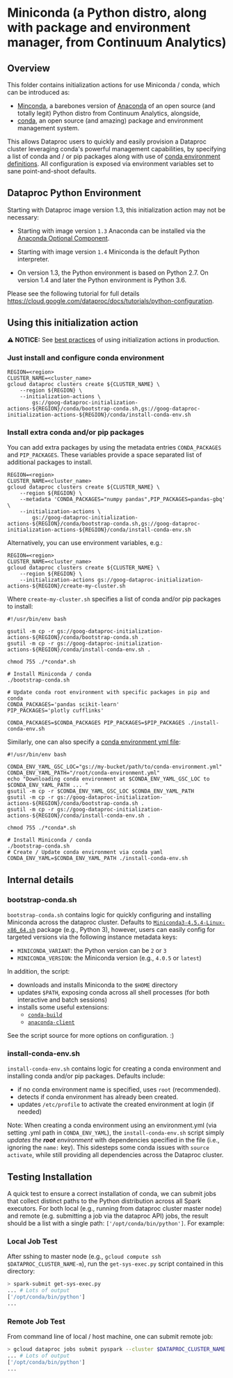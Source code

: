 # Miniconda (a Python distro, along with package and environment manager, from Continuum Analytics)

## Overview

This folder contains initialization actions for use Miniconda / conda, which can be introduced as:

- [Minconda](http://conda.pydata.org/miniconda.html), a barebones version of [Anaconda](https://www.continuum.io/why-anaconda) of an open source (and totally legit) Python distro from Continuum Analytics, alongside,
- [conda](http://conda.pydata.org/docs/), an open source (and amazing) package and environment management system.

This allows Dataproc users to quickly and easily provision a Dataproc cluster leveraging conda's powerful management capabilities, by specifying a list of conda and / or pip packages along with use of [conda environment definitions](https://github.com/conda/conda-env#environment-file-example). All configuration is exposed via environment variables set to sane point-and-shoot defaults.

## Dataproc Python Environment

Starting with Dataproc image version 1.3, this initialization action may not be necessary:

- Starting with image version `1.3` Anaconda can be installed via the [Anaconda Optional Component](https://cloud.google.com/dataproc/docs/concepts/components/anaconda).

- Starting with image version `1.4` Miniconda is the default Python interpreter.

- On version 1.3, the Python environment is based on Python 2.7. On version 1.4 and later the Python environment is Python 3.6.

Please see the following tutorial for full details https://cloud.google.com/dataproc/docs/tutorials/python-configuration.

## Using this initialization action

**:warning: NOTICE:** See [best practices](/README.md#how-initialization-actions-are-used) of using initialization actions in production.

### Just install and configure conda environment

```
REGION=<region>
CLUSTER_NAME=<cluster_name>
gcloud dataproc clusters create ${CLUSTER_NAME} \
    --region ${REGION} \
    --initialization-actions \
        gs://goog-dataproc-initialization-actions-${REGION}/conda/bootstrap-conda.sh,gs://goog-dataproc-initialization-actions-${REGION}/conda/install-conda-env.sh
```

### Install extra conda and/or pip packages

You can add extra packages by using the metadata entries `CONDA_PACKAGES` and `PIP_PACKAGES`. These variables provide a space separated list of additional packages to install.

```
REGION=<region>
CLUSTER_NAME=<cluster_name>
gcloud dataproc clusters create ${CLUSTER_NAME} \
    --region ${REGION} \
    --metadata 'CONDA_PACKAGES="numpy pandas",PIP_PACKAGES=pandas-gbq' \
    --initialization-actions \
        gs://goog-dataproc-initialization-actions-${REGION}/conda/bootstrap-conda.sh,gs://goog-dataproc-initialization-actions-${REGION}/conda/install-conda-env.sh
```

Alternatively, you can use environment variables, e.g.:

```
REGION=<region>
CLUSTER_NAME=<cluster_name>
gcloud dataproc clusters create ${CLUSTER_NAME} \
    --region ${REGION} \
    --initialization-actions gs://goog-dataproc-initialization-actions-${REGION}/create-my-cluster.sh
```

Where `create-my-cluster.sh` specifies a list of conda and/or pip packages to install:

```
#!/usr/bin/env bash

gsutil -m cp -r gs://goog-dataproc-initialization-actions-${REGION}/conda/bootstrap-conda.sh .
gsutil -m cp -r gs://goog-dataproc-initialization-actions-${REGION}/conda/install-conda-env.sh .

chmod 755 ./*conda*.sh

# Install Miniconda / conda
./bootstrap-conda.sh

# Update conda root environment with specific packages in pip and conda
CONDA_PACKAGES='pandas scikit-learn'
PIP_PACKAGES='plotly cufflinks'

CONDA_PACKAGES=$CONDA_PACKAGES PIP_PACKAGES=$PIP_PACKAGES ./install-conda-env.sh
```

Similarly, one can also specify a [conda environment yml file](https://github.com/conda/conda-env):

```
#!/usr/bin/env bash

CONDA_ENV_YAML_GSC_LOC="gs://my-bucket/path/to/conda-environment.yml"
CONDA_ENV_YAML_PATH="/root/conda-environment.yml"
echo "Downloading conda environment at $CONDA_ENV_YAML_GSC_LOC to $CONDA_ENV_YAML_PATH ... "
gsutil -m cp -r $CONDA_ENV_YAML_GSC_LOC $CONDA_ENV_YAML_PATH
gsutil -m cp -r gs://goog-dataproc-initialization-actions-${REGION}/conda/bootstrap-conda.sh .
gsutil -m cp -r gs://goog-dataproc-initialization-actions-${REGION}/conda/install-conda-env.sh .

chmod 755 ./*conda*.sh

# Install Miniconda / conda
./bootstrap-conda.sh
# Create / Update conda environment via conda yaml
CONDA_ENV_YAML=$CONDA_ENV_YAML_PATH ./install-conda-env.sh

```

## Internal details

### bootstrap-conda.sh

`bootstrap-conda.sh` contains logic for quickly configuring and installing Miniconda across the dataproc cluster. Defaults to [`Miniconda3-4.5.4-Linux-x86_64.sh`](https://repo.continuum.io/miniconda/Miniconda3-4.5.4-Linux-x86_64.sh) package (e.g., Python 3), however, users can easily config for targeted versions via the following instance metadata keys:
- `MINICONDA_VARIANT`: the Python version can be `2` or `3`
- `MINICONDA_VERSION`: the Miniconda version (e.g., `4.0.5` or `latest`)

In addition, the script:

- downloads and installs Miniconda to the `$HOME` directory
- updates `$PATH`, exposing conda across all shell processes (for both interactive and batch sessions)
- installs some useful extensions:
    - [`conda-build`](https://github.com/conda/conda-build)
    - [`anaconda-client`](https://github.com/Anaconda-Server/anaconda-client)

See the script source for more options on configuration. :)

### install-conda-env.sh

`install-conda-env.sh` contains logic for creating a conda environment and installing conda and/or pip packages. Defaults include:

- if no conda environment name is specified, uses `root` (recommended).
- detects if conda environment has already been created.
- updates `/etc/profile` to activate the created environment at login (if needed)

Note: When creating a conda environment using an environment.yml (via setting .yml path in `CONDA_ENV_YAML`), the `install-conda-env.sh` script simply *updates the **root** environment* with dependencies specified in the file (i.e., ignoring the `name:` key). This sidesteps some conda issues with `source activate`, while still providing all dependencies across the Dataproc cluster.


## Testing Installation

A quick test to ensure a correct installation of conda, we can submit jobs that collect distinct paths to the Python distribution across all Spark executors. For both local (e.g., running from dataproc cluster master node) and remote (e.g. submitting a job via the dataproc API) jobs, the result should be a list with a single path: `['/opt/conda/bin/python']`. For example:


### Local Job Test

After sshing to master node (e.g., `gcloud compute ssh $DATAPROC_CLUSTER_NAME-m`), run the `get-sys-exec.py` script contained in this directory:

```bash
> spark-submit get-sys-exec.py
... # Lots of output
['/opt/conda/bin/python']
...
```

### Remote Job Test

From command line of local / host machine, one can submit remote job:

```bash
> gcloud dataproc jobs submit pyspark --cluster $DATAPROC_CLUSTER_NAME get-sys-exec.py
... # Lots of output
['/opt/conda/bin/python']
...
```

